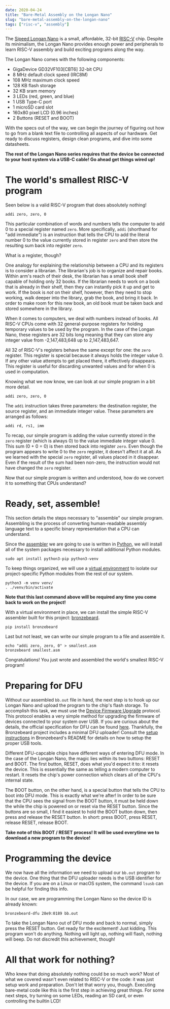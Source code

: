```yaml
---
date: 2020-04-24
title: "Bare-Metal Assembly on the Longan Nano"
slug: "bare-metal-assembly-on-the-longan-nano"
tags: ["risc-v", "assembly"]
---
```

The [Sipeed Longan Nano](https://www.seeedstudio.com/Sipeed-Longan-Nano-RISC-V-GD32VF103CBT6-Development-Board-p-4205.html) is a small, affordable, 32-bit [RISC-V](https://en.wikipedia.org/wiki/RISC-V) chip.
Despite its minimalism, the Longan Nano provides enough power and peripherals to learn RISC-V assembly and build exciting programs along the way.

The Longan Nano comes with the following components:

* GigaDevice GD32VF103[CBT6] 32-bit CPU
* 8 MHz default clock speed (IRC8M)
* 108 MHz maximum clock speed
* 128 KB flash storage
* 32 KB sram memory
* 3 LEDs (red, green, and blue)
* 1 USB Type-C port
* 1 microSD card slot
* 160x80 pixel LCD (0.96 inches)
* 2 Buttons (RESET and BOOT)

With the specs out of the way, we can begin the journey of figuring out how to go from a blank text file to controlling all aspects of our hardware.
Get ready to discuss registers, design clean programs, and dive into some datasheets.

**The rest of the Longan Nano series requires that the device be connected to your host system via a USB-C cable! Go ahead get things wired up!**

# The world's smallest RISC-V program
Seen below is a valid RISC-V program that does absolutely nothing!
```
addi zero, zero, 0
```
This particular combination of words and numbers tells the computer to add 0 to a special register named `zero`.
More specifically, `addi` (shorthand for "add immediate") is an instruction that tells the CPU to add the literal number 0 to the value currently stored in register `zero` and then store the resulting sum back into register `zero`.

What is a register, though?

One analogy for explaining the relationship between a CPU and its registers is to consider a librarian.
The librarian's job is to organize and repair books.
Within arm's reach of their desk, the librarian has a small book shelf capable of holding only 32 books.
If the librarian needs to work on a book that is already in their shelf, then they can instantly pick it up and get to work.
If the book is _not_ on their shelf, however, then they need to stop working, walk deeper into the library, grab the book, and bring it back.
In order to make room for this new book, an old book must be taken back and stored somewhere in the library.

When it comes to computers, we deal with numbers instead of books.
All RISC-V CPUs come with 32 general-purpose registers for holding temporary values to be used by the program.
In the case of the Longan Nano, these registers are 32 bits long meaning that they can store any integer value from -2,147,483,648 up to 2,147,483,647.

All 32 of RISC-V's registers behave the same except for one: the `zero` register.
This register is special because it always holds the integer value 0.
If any other value attempts to get placed there, it effectively disappears.
This register is useful for discarding unwanted values and for when 0 is used in computation.

Knowing what we now know, we can look at our simple program in a bit more detail.
```
addi zero, zero, 0
```
The `addi` instruction takes three parameters: the destination register, the source register, and an immediate integer value.
These parameters are arranged as follows:
```
addi rd, rs1, imm
```

To recap, our simple program is adding the value currently stored in the `zero` register (which is always 0) to the value immediate integer value 0.
This sum (0 + 0 = 0) is then stored back into register `zero`.
Even though the program appears to write 0 to the `zero` register, it doesn't affect it at all.
As we learned with the special `zero` register, all values placed in it disappear.
Even if the result of the sum had been non-zero, the instruction would not have changed the `zero` register.

Now that our simple program is written and understood, how do we convert it to something that CPUs understand?

# Ready, set, assemble!
This section details the steps necessary to "assemble" our simple program.
Assembling is the process of converting human-readable assembly language text to a specific binary representation that a CPU can understand.

Since the [assembler](https://en.wikipedia.org/wiki/Assembly_language#Assembler) we are going to use is written in [Python](https://www.python.org), we will install all of the system packages necessary to install additional Python modules.
```
sudo apt install python3-pip python3-venv
```

To keep things organized, we will use a [virtual environment](https://docs.python.org/3/library/venv.html) to isolate our project-specific Python modules from the rest of our system.
```
python3 -m venv venv/
. ./venv/bin/activate
```
**Note that this last command above will be required any time you come back to work on the project!**

With a virtual environment in place, we can install the simple RISC-V assembler built for this project: [bronzebeard](https://pypi.org/project/bronzebeard/).
```
pip install bronzebeard
```

Last but not least, we can write our simple program to a file and assemble it. 
```
echo "addi zero, zero, 0" > smallest.asm
bronzebeard smallest.asm
```

Congratulations!
You just wrote and assembled the world's smallest RISC-V program!

# Preparing for DFU
Without our assembled `bb.out` file in hand, the next step is to hook up our Longan Nano and upload the program to the chip's flash storage.
To accomplish this task, we must use the [Device Firmware Upgrade](https://en.wikipedia.org/wiki/USB#Device_Firmware_Upgrade) protocol.
This protocol enables a very simple method for upgrading the firmware of devices connected to your system over USB.
If you are curious about the details, the official specification for DFU can be found [here](https://www.usb.org/sites/default/files/DFU_1.1.pdf).
Thankfully, the Bronzebeard project includes a minimal DFU uploader!
Consult the [setup instructions](https://github.com/theandrew168/bronzebeard#setup) in Bronzebeard's README for details on how to setup the proper USB tools.

Different DFU-capcable chips have different ways of entering DFU mode.
In the case of the Longan Nano, the magic lies within its two buttons: RESET and BOOT.
The first button, RESET, does what you'd expect it to: it resets the device.
This is essentially the same as telling a modern computer to restart.
It resets the chip's power connection which clears all of the CPU's internal state.

The BOOT button, on the other hand, is a special button that tells the CPU to boot into DFU mode.
This is exactly what we're after!
In order to be sure that the CPU sees the signal from the BOOT button, it must be held down the while the chip is powered on or reset via the RESET button.
Since the buttons are so small, I find it easiest to hold the BOOT button down, then press and release the RESET button.
In short: press BOOT, press RESET, release RESET, release BOOT.

**Take note of this BOOT / RESET process! It will be used everytime we to download a new program to the device!**

# Programming the device
We now have all the information we need to upload our `bb.out` program to the device.
One thing that the DFU uploader needs is the USB identifier for the device.
If you are on a Linux or macOS system, the command `lsusb` can be helpful for finding this info.

In our case, we are programming the Longan Nano so the device ID is already known:
```
bronzebeard-dfu 28e9:0189 bb.out
```

To take the Longan Nano out of DFU mode and back to normal, simply press the RESET button.
Get ready for the excitement!
Just kidding.
This program won't do anything.
Nothing will light up, nothing will flash, nothing will beep.
Do not discredit this achievement, though!

# All that work for nothing?
Who knew that doing absolutely nothing could be so much work?
Most of what we covered wasn't even related to RISC-V or the code: it was just setup work and preparation.
Don't let that worry you, though.
Executing bare-metal code like this is the first step in achieving great things.
For some next steps, try turning on some LEDs, reading an SD card, or even controlling the builtin LCD!
